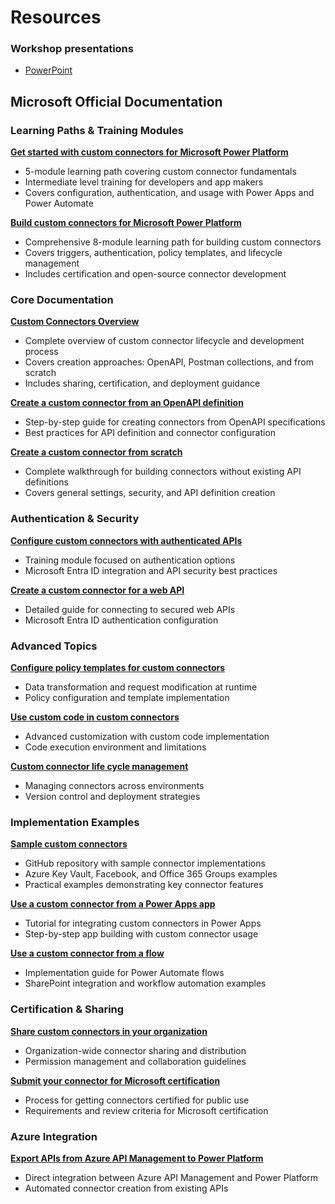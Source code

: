 # Resources

### Workshop presentations

- [PowerPoint](https://raw.githubusercontent.commicrosoft/ppcc25-cc-masterclass/blob/main/docs/presentations/PPCCCustomConnectorMasterclass.pdf)

## Microsoft Official Documentation

### Learning Paths & Training Modules

**[Get started with custom connectors for Microsoft Power Platform](https://learn.microsoft.com/training/paths/get-started-custom-connectors-microsoft-power-platform/)**

- 5-module learning path covering custom connector fundamentals
- Intermediate level training for developers and app makers
- Covers configuration, authentication, and usage with Power Apps and Power Automate

**[Build custom connectors for Microsoft Power Platform](https://learn.microsoft.com/training/paths/build-custom-connectors/)**

- Comprehensive 8-module learning path for building custom connectors
- Covers triggers, authentication, policy templates, and lifecycle management
- Includes certification and open-source connector development

### Core Documentation

**[Custom Connectors Overview](https://learn.microsoft.com/connectors/custom-connectors/)**

- Complete overview of custom connector lifecycle and development process
- Covers creation approaches: OpenAPI, Postman collections, and from scratch
- Includes sharing, certification, and deployment guidance

**[Create a custom connector from an OpenAPI definition](https://learn.microsoft.com/connectors/custom-connectors/define-openapi-definition)**

- Step-by-step guide for creating connectors from OpenAPI specifications
- Best practices for API definition and connector configuration

**[Create a custom connector from scratch](https://learn.microsoft.com/connectors/custom-connectors/define-blank)**

- Complete walkthrough for building connectors without existing API definitions
- Covers general settings, security, and API definition creation

### Authentication & Security

**[Configure custom connectors with authenticated APIs](https://learn.microsoft.com/training/modules/configure-custom-connectors-api/)**

- Training module focused on authentication options
- Microsoft Entra ID integration and API security best practices

**[Create a custom connector for a web API](https://learn.microsoft.com/connectors/custom-connectors/create-web-api-connector)**

- Detailed guide for connecting to secured web APIs
- Microsoft Entra ID authentication configuration

### Advanced Topics

**[Configure policy templates for custom connectors](https://learn.microsoft.com/training/modules/policy-templates-custom-connectors/)**

- Data transformation and request modification at runtime
- Policy configuration and template implementation

**[Use custom code in custom connectors](https://learn.microsoft.com/connectors/custom-connectors/write-code)**

- Advanced customization with custom code implementation
- Code execution environment and limitations

**[Custom connector life cycle management](https://learn.microsoft.com/training/modules/custom-connector-lifecycle-management/)**

- Managing connectors across environments
- Version control and deployment strategies

### Implementation Examples

**[Sample custom connectors](https://learn.microsoft.com/connectors/custom-connectors/samples)**

- GitHub repository with sample connector implementations
- Azure Key Vault, Facebook, and Office 365 Groups examples
- Practical examples demonstrating key connector features

**[Use a custom connector from a Power Apps app](https://learn.microsoft.com/connectors/custom-connectors/use-custom-connector-powerapps)**

- Tutorial for integrating custom connectors in Power Apps
- Step-by-step app building with custom connector usage

**[Use a custom connector from a flow](https://learn.microsoft.com/connectors/custom-connectors/use-custom-connector-flow)**

- Implementation guide for Power Automate flows
- SharePoint integration and workflow automation examples

### Certification & Sharing

**[Share custom connectors in your organization](https://learn.microsoft.com/connectors/custom-connectors/share)**

- Organization-wide connector sharing and distribution
- Permission management and collaboration guidelines

**[Submit your connector for Microsoft certification](https://learn.microsoft.com/connectors/custom-connectors/submit-certification)**

- Process for getting connectors certified for public use
- Requirements and review criteria for Microsoft certification

### Azure Integration

**[Export APIs from Azure API Management to Power Platform](https://learn.microsoft.com/azure/api-management/export-api-power-platform)**

- Direct integration between Azure API Management and Power Platform
- Automated connector creation from existing APIs
